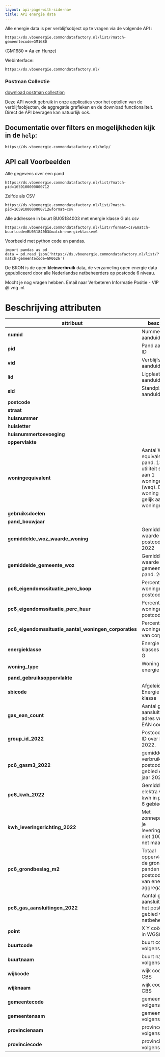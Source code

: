 ```yaml
---
layout: api-page-with-side-nav
title: API energie data
---
```

Alle energie data is per verblijfsobject op te vragen via de volgende API :

    https://ds.vboenergie.commondatafactory.nl/list/?match-gemeentecode=GM1680

(GM1680 = Aa en Hunze)

Webinterface:

    https://ds.vboenergie.commondatafactory.nl/

### Postman Collectie

[download postman collection](https://files.commondatafactory.nl/dbdump/CDF.postman_collection.json)

Deze API wordt gebruik in onze applicaties voor het optellen van de verblijfsobjecten, de aggregatie grafieken en de download functionaliteit.
Direct de API bevragen kan natuurlijk ook.

## Documentatie over filters en mogelijkheden kijk in de `help`:

    https://ds.vboenergie.commondatafactory.nl/help/

## API call Voorbeelden

Alle gegevens over een pand

    https://ds.vboenergie.commondatafactory.nl/list/?match-pid=1659100000000712

Zelfde als CSV

    https://ds.vboenergie.commondatafactory.nl/list/?match-pid=1659100000000712&format=csv

Alle addressen in buurt BU05184003 met energie klasse G als csv

    https://ds.vboenergie.commondatafactory.nl/list/?format=csv&match-buurtcode=BU05184003&match-energieklasse=G

Voorbeeld met python code en pandas.

    import pandas as pd
    data = pd.read_json('https://ds.vboenergie.commondatafactory.nl/list/?match-gemeentecode=GM0626')

De BRON is de open **kleinverbruik**
data, de verzameling open energie data
gepubliceerd door alle Nederlandse netbeheerders op postcode 6 niveau.

Mocht je nog vragen hebben. Email naar Verbeteren Informatie Positie - VIP @ vng .nl.

# Beschrijving attributen

| attribuut                      | beschrijving                                                                                                 | BRON           |
| ------------------------------ | ------------------------------------------------------------------------------------------------------------ | -------------- |
| **numid**                      | Nummer aanduiding ID                                                                                         | BAG            |
| **pid**                        | Pand aanduiding ID                                                                                           | BAG            |
| **vid**                        | Verblijfsobject aanduiding ID                                                                                | BAG            |
| **lid**                        | Ligplaats aanduiding ID                                                                                      | BAG            |
| **sid**                        | Standplaats aanduiding ID                                                                                    | BAG            |
| **postcode**                   |                                                                                                              | BAG            |
| **straat**                     |                                                                                                              | BAG            |
| **huisnummer**                 |                                                                                                              | BAG            |
| **huisletter**                 |                                                                                                              | BAG            |
| **huisnummertoevoeging**       |                                                                                                              | BAG            |
| **oppervlakte**                |                                                                                                              | BAG            |
| **woningequivalent**           | Aantal Woning equivalenten per pand. 130 m² utiliteit staat gelijk aan 1 woningequivalent (weq). Een woning is ook gelijk aan 1 woningequivalent. | Berekening CDF |
| **gebruiksdoelen**             |                                                                                                              | BAG            |
| **pand_bouwjaar**              |                                                                                                              | BAG            |
| **gemiddelde_woz_waarde_woning**| Gemiddelde WOZ waarde in postcode gebied.  2022                                                             | CBS            |
| **gemiddelde_gemeente_woz**     | Gemiddelde WOZ waarde in gemeente van pand.  2022                                                           | CBS            |
| **pc6_eigendomssituatie_perc_koop**| Percentage koop woningen in postcode gebied                                                              | CBS            |
| **pc6_eigendomssituatie_perc_huur**| Percentage huur woningen in postcode gebied                                                              | CBS            |
| **pc6_eigendomssituatie_aantal_woningen_corporaties**| Percentage woningen in bezig van corporaties                                           | CBS            |
| **energieklasse**              | Energie label klasses A++++ tot G                                                                            | RVO            |
| **woning_type**                | Woning type uit energie labels                                                                               | RVO            |
| **pand_gebruiksoppervlakte**   |                                                                                                              | RVO            |
| **sbicode**                    | Afgeleid uit Energie label klasse                                                                            | RVO            |
| **gas_ean_count**              | Aantal gas aansluitingen per adres volgens EAN code boek                                                      | EAN Code boek  |
| **group_id_2022**              | Postcode 6 group ID over het jaar 2022.                                                                      | CDF            |
| **pc6_gasm3_2022**              | gemiddeld gas verbruik m3 in postcode 6 gebied over het jaar 2022                                            | kleinverbruik  |
| **pc6_kwh_2022**                | Gemiddeld elektra verbruik kwh in postcode 6 gebied                                                          | kleinverbruik  |
| **kwh_leveringsrichting_2022** | Met zonnepanelen is je leveringsrichting niet 100 van het net maar lager.                                    | kleinverbruik  |
| **pc6_grondbeslag_m2**          | Totaal oppervlakete op de grond van panden in postcode6 gebied van energie aggregatie.                       | BAG            |
| **pc6_gas_aansluitingen_2022**  | Aantal gas aansluitingen in het postcode 6 gebied volgens netbeheerder.                                      | kleinverbruik  |
| **point**                      | X Y coördinaten in WGS84                                                                                     | BAG            |
| **buurtcode**                  | buurt code volgens CBS                                                                                       | CBS            |
| **buurtnaam**                  | buurt naam volgens CBS                                                                                       | CBS            |
| **wijkcode**                   | wijk code volgens CBS                                                                                        | CBS            |
| **wijknaam**                   | wijk code volgens CBS                                                                                        | CBS            |
| **gemeentecode**               | gemeente code volgens CBS                                                                                    | CBS            |
| **gemeentenaam**               | gemeente code volgens CBS                                                                                    | CBS            |
| **provincienaam**              | province code volgens CBS                                                                                    | CBS            |
| **provinciecode**              | provincie code volgens CBS                                                                                   | CBS            |
